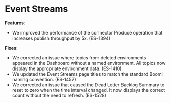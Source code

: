 # Event Streams 

<head>
  <meta name="guidename" content="Release Notes"/>
  <meta name="context" content="GUID-28b68911-8b36-4dd1-97a4-bcef7a739e63"/>
</head>

**Features**:

-   We improved the performance of the connector Produce operation that increases publish throughput by 5x. \(ES-1394\)

**Fixes**:

-   We corrected an issue where topics from deleted environments appeared in the Dashboard without a named environment. All topics now display the appropriate environment data. \(ES-1410\)
-   We updated the Event Streams page titles to match the standard Boomi naming convention. \(ES-1457\)
-   We corrected an issue that caused the Dead Letter Backlog Summary to reset to zero when the time interval changed. It now displays the correct count without the need to refresh. \(ES-1528\)